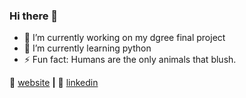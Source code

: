 ### Hi there 👋




- 🔭 I’m currently working on my dgree final project
- 🌱 I’m currently learning python
- ⚡ Fun fact: Humans are the only animals that blush.

🏡 [website][website] **|** 
👔 [linkedin][linkedin]

[website]: https://matan230g.github.io/portfolio/
[linkedin]: https://www.linkedin.com/in/matan-gadasi-761326186/
